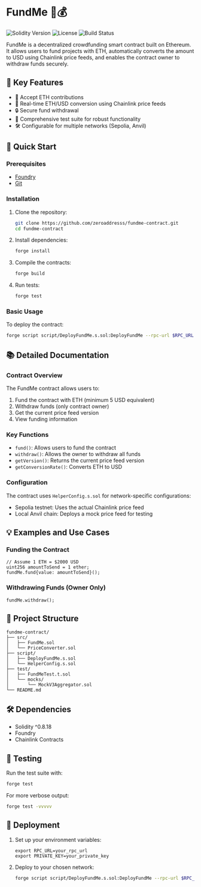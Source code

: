 # FundMe 🚀💰

![Solidity Version](https://img.shields.io/badge/Solidity-^0.8.18-blue)
![License](https://img.shields.io/badge/License-MIT-green)
![Build Status](https://img.shields.io/badge/Build-Passing-brightgreen)

FundMe is a decentralized crowdfunding smart contract built on Ethereum. It allows users to fund projects with ETH, automatically converts the amount to USD using Chainlink price feeds, and enables the contract owner to withdraw funds securely.

## 🌟 Key Features

- 💸 Accept ETH contributions
- 🔗 Real-time ETH/USD conversion using Chainlink price feeds
- 🔒 Secure fund withdrawal
- 🧪 Comprehensive test suite for robust functionality
- 🛠 Configurable for multiple networks (Sepolia, Anvil)

## 🚀 Quick Start

### Prerequisites

- [Foundry](https://book.getfoundry.sh/getting-started/installation.html)
- [Git](https://git-scm.com/downloads)

### Installation

1. Clone the repository:
   ```bash
   git clone https://github.com/zeroaddresss/fundme-contract.git
   cd fundme-contract
   ```

2. Install dependencies:
   ```bash
   forge install
   ```

3. Compile the contracts:
   ```bash
   forge build
   ```

4. Run tests:
   ```bash
   forge test
   ```

### Basic Usage

To deploy the contract:

```bash
forge script script/DeployFundMe.s.sol:DeployFundMe --rpc-url $RPC_URL --private-key $PRIVATE_KEY --broadcast
```

## 📚 Detailed Documentation

### Contract Overview

The FundMe contract allows users to:

1. Fund the contract with ETH (minimum 5 USD equivalent)
2. Withdraw funds (only contract owner)
3. Get the current price feed version
4. View funding information

### Key Functions

- `fund()`: Allows users to fund the contract
- `withdraw()`: Allows the owner to withdraw all funds
- `getVersion()`: Returns the current price feed version
- `getConversionRate()`: Converts ETH to USD

### Configuration

The contract uses `HelperConfig.s.sol` for network-specific configurations:

- Sepolia testnet: Uses the actual Chainlink price feed
- Local Anvil chain: Deploys a mock price feed for testing

## 💡 Examples and Use Cases

### Funding the Contract

```solidity
// Assume 1 ETH = $2000 USD
uint256 amountToSend = 1 ether;
fundMe.fund{value: amountToSend}();
```

### Withdrawing Funds (Owner Only)

```solidity
fundMe.withdraw();
```

## 📁 Project Structure

```
fundme-contract/
├── src/
│   ├── FundMe.sol
│   └── PriceConverter.sol
├── script/
│   ├── DeployFundMe.s.sol
│   └── HelperConfig.s.sol
├── test/
│   ├── FundMeTest.t.sol
│   └── mocks/
│       └── MockV3Aggregator.sol
└── README.md
```

## 🛠 Dependencies

- Solidity ^0.8.18
- Foundry
- Chainlink Contracts

## 🧪 Testing

Run the test suite with:

```bash
forge test
```

For more verbose output:

```bash
forge test -vvvvv
```

## 🚢 Deployment

1. Set up your environment variables:
   ```
   export RPC_URL=your_rpc_url
   export PRIVATE_KEY=your_private_key
   ```

2. Deploy to your chosen network:
   ```bash
   forge script script/DeployFundMe.s.sol:DeployFundMe --rpc-url $RPC_URL --private-key $PRIVATE_KEY --broadcast
   ```
